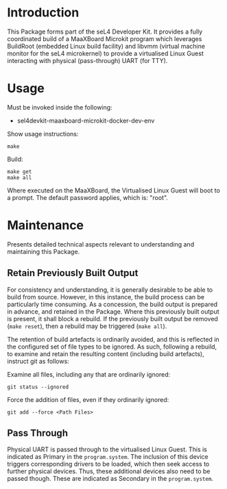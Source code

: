 # Introduction

This Package forms part of the seL4 Developer Kit. It provides a fully
coordinated build of a MaaXBoard Microkit program which leverages BuildRoot
(embedded Linux build facility) and libvmm (virtual machine monitor for the
seL4 microkernel) to provide a virtualised Linux Guest interacting with
physical (pass-through) UART (for TTY).

# Usage

Must be invoked inside the following:
* sel4devkit-maaxboard-microkit-docker-dev-env

Show usage instructions:
```
make
```

Build:
```
make get
make all
```

Where executed on the MaaXBoard, the Virtualised Linux Guest will boot to a
prompt. The default password applies, which is: "root".

# Maintenance

Presents detailed technical aspects relevant to understanding and maintaining
this Package.

## Retain Previously Built Output

For consistency and understanding, it is generally desirable to be able to
build from source. However, in this instance, the build process can be
particularly time consuming. As a concession, the build output is prepared in
advance, and retained in the Package. Where this previously built output is
present, it shall block a rebuild. If the previously built output be removed
(`make reset`), then a rebuild may be triggered (`make all`).

The retention of build artefacts is ordinarily avoided, and this is reflected
in the configured set of file types to be ignored. As such, following a
rebuild, to examine and retain the resulting content (including build
artefacts), instruct git as follows:

Examine all files, including any that are ordinarily ignored:
```
git status --ignored
```

Force the addition of files, even if they ordinarily ignored:
```
git add --force <Path Files>
```

## Pass Through

Physical UART is passed through to the virtualised Linux Guest. This is
indicated as Primary in the `program.system`. The inclusion of this device
triggers corresponding drivers to be loaded, which then seek access to further
physical devices. Thus, these additional devices also need to be passed
though. These are indicated as Secondary in the `program.system`.
